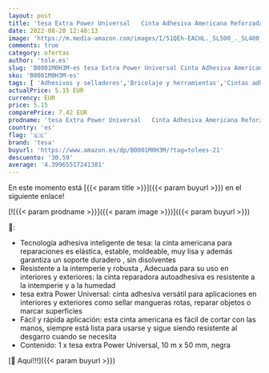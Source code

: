 ```yaml
---
layout: post
title: 'tesa Extra Power Universal   Cinta Adhesiva Americana Reforzada para Reparar  Fijar  Agrupar  Reforzar o Sellar   Negra   10 m x 50 mm'
date: 2022-08-20 12:40:13
image: 'https://m.media-amazon.com/images/I/51QEh-EACHL._SL500_._SL400_.jpg'
comments: true
category: ofertas
author: 'tole.es'
slug: 'B0001M0H3M-es tesa Extra Power Universal Cinta Adhesiva Americana...'
sku: 'B0001M0H3M-es'
tags: [ 'Adhesivos y selladores','Bricolaje y herramientas','Cintas adhesivas','Cintas americanas','Ferretería','adhesiva','cinta','tesa','🇪🇸', ]
actualPrice: 5.15 EUR
currency: EUR
price: 5.15
comparePrice: 7.42 EUR
prodname: 'tesa Extra Power Universal   Cinta Adhesiva Americana Reforzada para Reparar  Fijar  Agrupar  Reforzar o Sellar   Negra   10 m x 50 mm'
country: 'es'
flag: '🇪🇸'
brand: 'tesa'
buyurl: 'https://www.amazon.es/dp/B0001M0H3M/?tag=tolees-21'
descuento: '30.59'
average: '4.39965517241381'
---
```


En este momento está [{{< param title >}}]({{< param buyurl >}}) en el siguiente enlace!

[![{{< param prodname >}}]({{< param image >}})]({{< param buyurl >}})

🔎:

- Tecnología adhesiva inteligente de tesa: la cinta americana para reparaciones es elástica, estable, moldeable, muy lisa y además garantiza un soporte duradero , sin disolventes
- Resistente a la intemperie y robusta , Adecuada para su uso en interiores y exteriores: la cinta reparadora autoadhesiva es resistente a la intemperie y a la humedad
- tesa extra Power Universal: cinta adhesiva versátil para aplicaciones en interiores y exteriores como sellar mangueras rotas, reparar objetos o marcar superficies
- Fácil y rápida aplicación: esta cinta americana es fácil de cortar con las manos, siempre está lista para usarse y sigue siendo resistente al desgarro cuando se necesita
- Contenido: 1 x tesa extra Power Universal, 10 m x 50 mm, negra

[🛒 Aquí!!!]({{< param buyurl >}})
